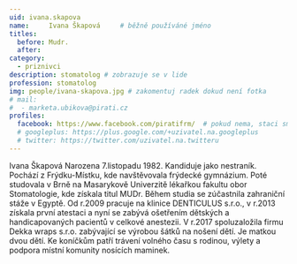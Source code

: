 ```yaml
---
uid: ivana.skapova
name:     Ivana Škapová  	# běžně používáné jméno
titles:
  before: Mudr.
  after:
category:
  - priznivci
description: stomatolog # zobrazuje se v lide
profession: stomatolog
img: people/ivana-skapova.jpg # zakomentuj radek dokud není fotka
# mail:
#  - marketa.ubikova@pirati.cz
profiles:
  facebook: https://www.facebook.com/piratifrm/  # pokud nema, staci smazat tuto radku
  # googleplus: https://plus.google.com/+uzivatel.na.googleplus
  # twitter: https://twitter.com/uzivatel.na.twitteru
---
```

Ivana Škapová Narozena 7.listopadu 1982. Kandiduje jako nestraník. Pochází z Frýdku-Místku, kde navštěvovala frýdecké gymnázium. Poté studovala v Brně na Masarykově Univerzitě lékařkou fakultu obor Stomatologie, kde získala titul MUDr. Během studia se zúčastnila zahraniční stáže v Egyptě. Od r.2009 pracuje na klinice DENTICULUS s.r.o., v r.2013 získala první atestaci a nyní se zabývá ošetřením dětských a handicapovaných pacientů v celkové anestezii. V r.2017 spoluzaložila firmu Dekka wraps s.r.o. zabývající se výrobou šátků na nošení dětí. Je matkou dvou dětí. Ke koníčkům patří trávení volného času s rodinou, výlety a podpora místní komunity nosících maminek.
